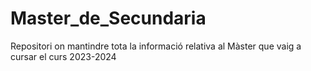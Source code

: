 # Master_de_Secundaria
Repositori on mantindre tota la informació relativa al Màster que vaig a cursar el curs 2023-2024
